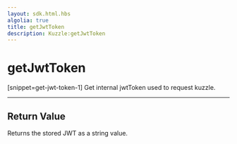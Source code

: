 ```yaml
---
layout: sdk.html.hbs
algolia: true
title: getJwtToken
description: Kuzzle:getJwtToken
---
```

  

# getJwtToken

[snippet=get-jwt-token-1]
Get internal jwtToken used to request kuzzle.

---

## Return Value

Returns the stored JWT as a string value.

